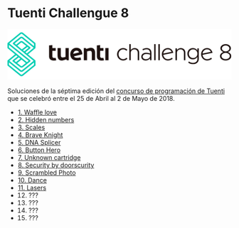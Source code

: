 # Tuenti Challengue 8

![](resources/logo.svg?raw=true)

Soluciones de la séptima edición del [concurso de programación de Tuenti](https://contest.tuenti.net/Info/about) que se celebró entre el 25 de Abril al 2 de Mayo de 2018.

* [1. Waffle love](https://cdn.rawgit.com/gimco/programming-challenges/master/tuenti-contest-2018/01/01.html)
* [2. Hidden numbers](https://cdn.rawgit.com/gimco/programming-challenges/master/tuenti-contest-2018/02/02.html)
* [3. Scales](https://cdn.rawgit.com/gimco/programming-challenges/master/tuenti-contest-2018/03/03.html)
* [4. Brave Knight](https://cdn.rawgit.com/gimco/programming-challenges/master/tuenti-contest-2018/04/04.html)
* [5. DNA Splicer](https://cdn.rawgit.com/gimco/programming-challenges/master/tuenti-contest-2018/05/05.html)
* [6. Button Hero](https://cdn.rawgit.com/gimco/programming-challenges/master/tuenti-contest-2018/06/06.html)
* [7. Unknown cartridge](https://cdn.rawgit.com/gimco/programming-challenges/master/tuenti-contest-2018/07/07.html)
* [8. Security by doorscurity](https://cdn.rawgit.com/gimco/programming-challenges/master/tuenti-contest-2018/08/08.html)
* [9. Scrambled Photo](https://cdn.rawgit.com/gimco/programming-challenges/master/tuenti-contest-2018/09/09.html)
* [10. Dance](https://cdn.rawgit.com/gimco/programming-challenges/master/tuenti-contest-2018/010/10.html)
* [11. Lasers](https://cdn.rawgit.com/gimco/programming-challenges/master/tuenti-contest-2018/011/11.html)
* 12. ???
* 13. ???
* 14. ???
* 15. ???
